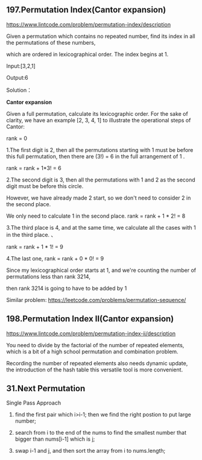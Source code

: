 ## 197.Permutation Index(Cantor expansion)

https://www.lintcode.com/problem/permutation-index/description

Given a permutation which contains no repeated number, find its index in all the permutations of these numbers, 

which are ordered in lexicographical order. The index begins at 1.

Input:[3,2,1]

Output:6

Solution：

**Cantor expansion**

Given a full permutation, calculate its lexicographic order. For the sake of clarity, we have an example [2, 3, 4, 1] to illustrate the operational steps of Cantor:

rank = 0

1.The first digit is 2, then all the permutations starting with 1 must be before this full permutation, then there are (3!) = 6 in the full arrangement of 1 . 

rank = rank + 1*3! = 6
	
2.The second digit is 3, then all the permutations with 1 and 2 as the second digit must be before this circle. 

However, we have already made 2 start, so we don't need to consider 2 in the second place. 
	
We only need to calculate 1 in the second place. rank = rank + 1 * 2! = 8
	
3.The third place is 4, and at the same time, we calculate all the cases with 1 in the third place. 、

rank = rank + 1 * 1! = 9 
	
4.The last one, rank = rank + 0 * 0! = 9

Since my lexicographical order starts at 1, and we're counting the number of permutations less than rank 3214, 
	
then rank 3214 is going to have to be added by 1

Similar problem:
https://leetcode.com/problems/permutation-sequence/


## 198.Permutation Index II(Cantor expansion)

https://www.lintcode.com/problem/permutation-index-ii/description

You need to divide by the factorial of the number of repeated elements, which is a bit of a high school permutation and combination problem. 

Recording the number of repeated elements also needs dynamic update, the introduction of the hash table this versatile tool is more convenient.

## 31.Next Permutation
Single Pass Approach

1. find the first pair which i>i-1; then we find the right postion to put large number;

2. search from i to the end of the nums to find the smallest number that bigger than nums[i-1] which is j;

3. swap i-1 and j, and then sort the array from i to nums.length;



  
